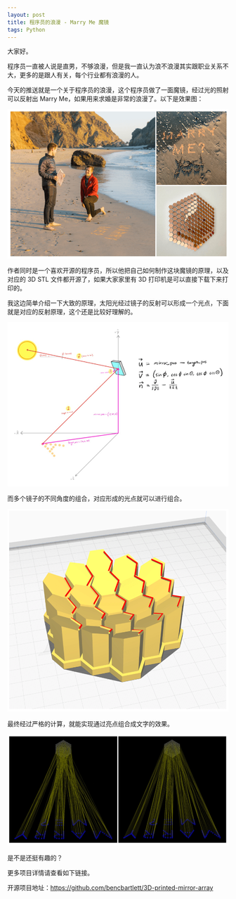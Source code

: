 ```yaml
---
layout: post
title: 程序员的浪漫 - Marry Me 魔镜
tags: Python
---
```


大家好。

程序员一直被人说是直男，不够浪漫，但是我一直认为浪不浪漫其实跟职业关系不大，更多的是跟人有关，每个行业都有浪漫的人。

今天的推送就是一个关于程序员的浪漫，这个程序员做了一面魔镜，经过光的照射可以反射出 Marry Me，如果用来求婚是非常的浪漫了。以下是效果图：

![image-20211226205539381](https://raw.githubusercontent.com/ZhuPeng/pic/master/images/compress_image-20211226205539381.png)

作者同时是一个喜欢开源的程序员，所以他把自己如何制作这块魔镜的原理，以及对应的 3D STL 文件都开源了，如果大家家里有 3D 打印机是可以直接下载下来打印的。

我这边简单介绍一下大致的原理，太阳光经过镜子的反射可以形成一个光点，下面就是对应的反射原理，这个还是比较好理解的。

![image-20211226210010534](https://raw.githubusercontent.com/ZhuPeng/pic/master/images/compress_image-20211226210010534.png)

而多个镜子的不同角度的组合，对应形成的光点就可以进行组合。

![image-20211226210203180](https://raw.githubusercontent.com/ZhuPeng/pic/master/images/compress_image-20211226210203180.png)

最终经过严格的计算，就能实现通过亮点组合成文字的效果。

![image-20211226210238583](https://raw.githubusercontent.com/ZhuPeng/pic/master/images/compress_image-20211226210238583.png)

是不是还挺有趣的？

更多项目详情请查看如下链接。

开源项目地址：https://github.com/bencbartlett/3D-printed-mirror-array
